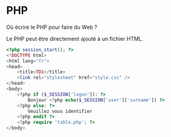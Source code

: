 # PHP
Où écrire le PHP pour faire du Web ?

Le PHP peut être directement ajouté à un fichier HTML.

```php
<?php session_start(); ?>
<!DOCTYPE html>
<html lang="fr">
<head>
    <title>TD1</title>
    <link rel="stylesheet" href="style.css" />
</head>
<body>
    <?php if ($_SESSION['logon']): ?>
        Bonjour <?php echo($_SESSION['user']['surname']) ?>
    <?php else: ?>
        Veuillez vous identifier
    <?php endif ?>
    <?php require 'table.php'; ?>
</body>
```